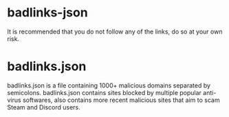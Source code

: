 # badlinks-json

It is recommended that you do not follow any of the links, do so at your own risk.

# badlinks.json

badlinks.json is a file containing 1000+ malicious domains separated by semicolons.
badlinks.json contains sites blocked by multiple popular anti-virus softwares, also contains more recent malicious sites that aim to scam Steam and Discord users.
